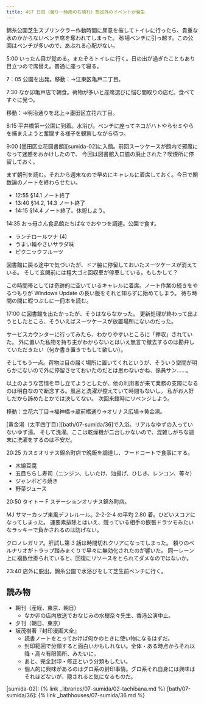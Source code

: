 ```yaml
---
title: 457 日目（曇り一時雨のち晴れ）想定外のイベントが発生
---
```


錦糸公園芝生スプリンクラー作動時間に尿意を催してトイレに行ったら、貴重な水のかからないベンチ席を奪われてしまった。
砂場ベンチに引っ越す。この公園はベンチが多いので、あぶれる心配がない。

5:00 いったん目が覚める。またぞろトイレに行く。日の出が過ぎたこともあり目立つので席替え。普通に座って寝る。

7：05 公園を出発。移動：→江東区亀戸二丁目。

7:30 なか卯亀戸店で朝食。荷物が多いと座席選びに悩む間取りの店だ。食べてすぐに発つ。

移動：→明治通りを北上→墨田区立花六丁目。

8:15 平井橋第一公園に到着。水浴び。ベンチに座ってネコがハトやらセミやらを捕まえようと奮闘する様子を観察しながら待つ。

9:00 [墨田区立花図書館][sumida-02]に入館。前回スーツケースが館内で邪魔になって迷惑をおかけしたので、
今回は図書館入口脇の廃止された？喫煙所に停留しておく。

まず朝刊を読む。それから週末なので早めにキャレルに着席しておく。今日で関数論のノートを終わらせたい。

* 12:55 §14.1 ノート終了
* 13:40 §14.2, 14.3 ノート終了
* 14:15 §14.4 ノート終了。休憩しよう。

14:35 おっ母さん食品館たちばなでおやつを調達。公園で食す。

* ランチロールツナ (4)
* うまい輪やさいサラダ味
* ピクニックフルーツ

図書館に戻る途中で気づいたが、ドア脇に停留しておいたスーツケースが消えている。
そして玄関前には粗大ゴミ回収車が停車している。もしかして？

この時間帯としては奇跡的に空いているキャレルに着席。ノート作業の続きをやるつもりが
Windows Update の長い版をそれと知らずに始めてしまう。
待ち時間の間に暇つぶしに一冊本を読む。

17:00 に図書館を出たかったが、そうはならなかった。
更新処理が終わって出ようとしたところ、そういえばスーツケースが放置場所にないのだった。

サービスカウンターに行ってみたら、わかりやすいところに「押収」されていた。
外に置いた私物を持ち主がわからないとはいえ無言で撤去するのは勘弁していただきたい（何か書き置きでもして欲しい）。

そしてもう一点。荷物は目の届く場所に置いてくれというが、そういう空間が明らかにないので外に停留させておいたのだとは思わないかね、係員サン……。

以上のような苦情を申し立てようとしたが、他の利用者が来て業務の支障になるのは明白なので断念する。風呂と洗濯が控えていて時間もないし。
私がお人好しだから諦めたとかでは決してない。
次回来館時にリベンジしよう。

移動：立花六丁目→福神橋→蔵前橋通り→オリナス広場→黄金湯。

[黄金湯（太平四丁目）][bath/07-sumida/36]で入浴。リアルなゆずの入っていないゆず湯。
そして洗濯。ここは乾燥機が二台しかないので、混雑しがちな週末に洗濯をするのは不安だ。

20:25 カスミオリナス錦糸町店で晩飯を調達し、フードコートで食事にする。

* 木綿豆腐
* 五目ちらし寿司（ニンジン、しいたけ、油揚げ、ひじき、レンコン、等々）
* ジャンボどら焼き
* 野菜ジュース

20:50 タイトー F ステーションオリナス錦糸町店。

MJ サマーカップ東風デフレルール。2-2-2-4 の平均 2.80 着。ひどいスコアになってしまった。
運要素排除とはいえ、競っている相手の嵌張ドラツモみたいなラッキーで負かされるのは防げない。

クロノレガリア。肝試し第 3 話は時間切れクリアになってしまった。
頼りのベルナリオがトラップ踏みまくりで早々に無効化されたのが響いた。
同一レーン上に複数仕掛られていると、回復にリソースをとられてダメなのではないか。

23:40 店外に脱出。錦糸公園で水浴びをして芝生前ベンチに行く。

## 読み物

* 朝刊（産経、東京、朝日）
  * なか卯の店内放送でおなじみの水樹奈々先生、香港公演中止。
* 夕刊（朝日、東京）
* 坂茂樹著『封印漫画大全』
  * 読書ノートをとっておけば何かのときに使い物になるはずだ。
  * 封印範囲で分類すると面白いかもしれない。全体・ある時点からそれ以降・高々有限箇所、みたいに。
  * あと、完全封印・修正という分類もしたい。
  * 個人的に興味があるのはグロ系の封印事情。グロ系それ自身には興味はそれほどないが、隠されると気になるものだ。

[sumida-02]: {% link _libraries/07-sumida/02-tachibana.md %}
[bath/07-sumida/36]: {% link _bathhouses/07-sumida/36.md %}
